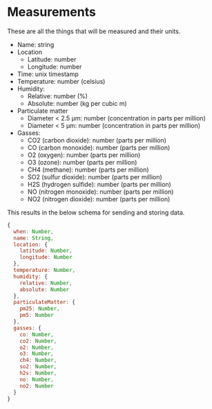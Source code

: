 # Measurements

These are all the things that will be measured and their units.

- Name: string
- Location
  - Latitude: number
  - Longitude: number
- Time: unix timestamp
- Temperature: number (celsius)
- Humidity:
  - Relative: number (%)
  - Absolute: number (kg per cubic m)
- Particulate matter
  - Diameter < 2.5 μm: number (concentration in parts per million)
  - Diameter < 5 μm: number (concentration in parts per million)
- Gasses:
  - CO2 (carbon dioxide): number (parts per million)
  - CO (carbon monoxide): number (parts per million)
  - O2 (oxygen): number (parts per million)
  - O3 (ozone): number (parts per million)
  - CH4 (methane): number (parts per million)
  - SO2 (sulfur dioxide): number (parts per million)
  - H2S (hydrogen sulfide): number (parts per million)
  - NO (nitrogen monoxide): number (parts per million)
  - NO2 (nitrogen dioxide): number (parts per million)

This results in the below schema for sending and storing data.

```javascript
{
  when: Number,
  name: String,
  location: {
    latitude: Number,
    longitude: Number
  },
  temperature: Number,
  humidity: {
    relative: Number,
    absolute: Number
  },
  particulateMatter: {
    pm25: Number,
    pm5: Number
  },
  gasses: {
    co: Number,
    co2: Number,
    o2: Number,
    o3: Number,
    ch4: Number,
    so2: Number,
    h2s: Number,
    no: Number,
    no2: Number
  }
}
```